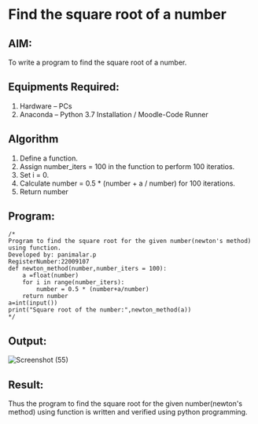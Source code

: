 # Find the square root of a number

## AIM:
To write a program to find the square root of a number.

## Equipments Required:
1. Hardware – PCs
2. Anaconda – Python 3.7 Installation / Moodle-Code Runner

## Algorithm
1. Define a function.
2. Assign number_iters = 100 in the function to perform 100 iteratios.
3. Set i = 0.
4. Calculate  number = 0.5 * (number + a / number) for 100 iterations.
5. Return number

## Program:
```
/*
Program to find the square root for the given number(newton's method) using function.
Developed by: panimalar.p
RegisterNumber:22009107
def newton_method(number,number_iters = 100):
    a =float(number)
    for i in range(number_iters):
        number = 0.5 * (number+a/number)
    return number
a=int(input())
print("Square root of the number:",newton_method(a))
*/
```

## Output:
![Screenshot (55)](https://user-images.githubusercontent.com/121490826/213913804-946c9e10-6b32-4373-afd8-eae395c1b0c1.png)


## Result:
Thus the program to find the square root for the given number(newton's method) using function is written and verified using python programming.
